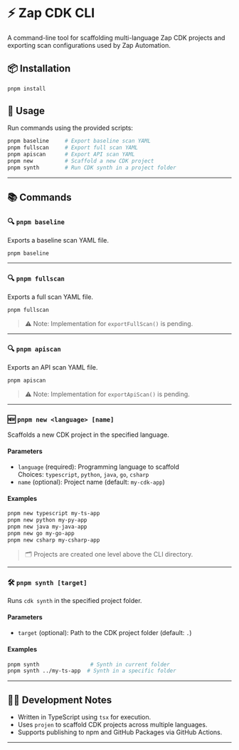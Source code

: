 
# ⚡️ Zap CDK CLI

A command-line tool for scaffolding multi-language Zap CDK projects and exporting scan configurations used by Zap Automation.

## 📦 Installation

```bash
pnpm install
```

## 🚀 Usage

Run commands using the provided scripts:

```bash
pnpm baseline     # Export baseline scan YAML
pnpm fullscan     # Export full scan YAML
pnpm apiscan      # Export API scan YAML
pnpm new          # Scaffold a new CDK project
pnpm synth        # Run CDK synth in a project folder
```

---

## 📚 Commands

### 🔍 `pnpm baseline`

Exports a baseline scan YAML file.

```bash
pnpm baseline
```

---

### 🔍 `pnpm fullscan`

Exports a full scan YAML file.

```bash
pnpm fullscan
```

> ⚠️ Note: Implementation for `exportFullScan()` is pending.

---

### 🔍 `pnpm apiscan`

Exports an API scan YAML file.

```bash
pnpm apiscan
```

> ⚠️ Note: Implementation for `exportApiScan()` is pending.

---

### 🆕 `pnpm new <language> [name]`

Scaffolds a new CDK project in the specified language.

#### Parameters

- `language` (required): Programming language to scaffold  
  Choices: `typescript`, `python`, `java`, `go`, `csharp`
- `name` (optional): Project name (default: `my-cdk-app`)

#### Examples

```bash
pnpm new typescript my-ts-app
pnpm new python my-py-app
pnpm new java my-java-app
pnpm new go my-go-app
pnpm new csharp my-csharp-app
```

> 🗂️ Projects are created one level above the CLI directory.

---

### 🛠️ `pnpm synth [target]`

Runs `cdk synth` in the specified project folder.

#### Parameters

- `target` (optional): Path to the CDK project folder (default: `.`)

#### Examples

```bash
pnpm synth                # Synth in current folder
pnpm synth ../my-ts-app  # Synth in a specific folder
```

---

## 🧑‍💻 Development Notes

- Written in TypeScript using `tsx` for execution.
- Uses `projen` to scaffold CDK projects across multiple languages.
- Supports publishing to npm and GitHub Packages via GitHub Actions.

---
